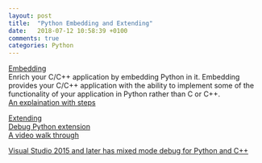 ```yaml
---
layout: post
title:  "Python Embedding and Extending"
date:   2018-07-12 10:58:39 +0100
comments: true  
categories: Python
---
```


[Embedding](https://docs.python.org/2/extending/embedding.html#extending-embedded-python)<br/>
Enrich your C/C++ application by embedding Python in it. Embedding provides your C/C++ application with the ability to implement some of the functionality of your application in Python rather than C or C++.<br/>
[An explaination with steps](https://realmike.org/blog/2012/07/08/embedding-python-tutorial-part-1/)<br/>


[Extending](https://en.wikibooks.org/wiki/Python_Programming/Extending_with_C%2B%2B)<br/>
[Debug Python extension](https://www.boost.org/doc/libs/1_63_0/libs/python/doc/html/faq/how_do_i_debug_my_python_extensi.html)<br/>
[A video walk through](https://realmike.org/blog/2012/07/05/supercharging-c-code-with-embedded-python/)<br/>

[Visual Studio 2015 and later has mixed mode debug for Python and C++](https://docs.microsoft.com/en-us/visualstudio/python/debugging-mixed-mode-c-cpp-python-in-visual-studio)<br/>
